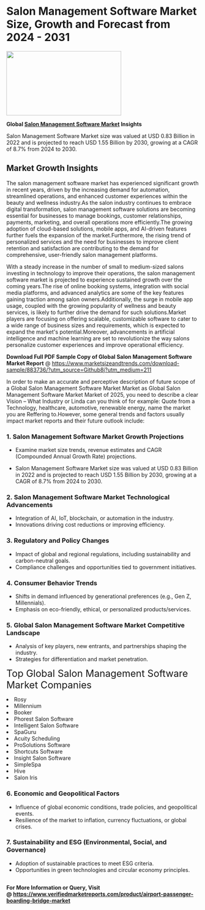 <H1>Salon Management Software Market Size, Growth and Forecast from 2024 - 2031</H1><img class="aligncenter size-medium wp-image-584254" src="https://thirdeyenews.in/wp-content/uploads/2024/09/Global-Market-Research-300x168.jpeg" alt="" width="300" height="168" /><p><strong>Global&nbsp;<a href="https://www.marketsizeandtrends.com/download-sample/883736/?utm_source=Github8j?utm_medium=211">Salon Management Software Market</a> Insights</strong></p><p>Salon Management Software Market size was valued at USD 0.83 Billion in 2022 and is projected to reach USD 1.55 Billion by 2030, growing at a CAGR of 8.7% from 2024 to 2030.</p><p><h2>Market Growth Insights</h2> <p>The salon management software market has experienced significant growth in recent years, driven by the increasing demand for automation, streamlined operations, and enhanced customer experiences within the beauty and wellness industry.As the salon industry continues to embrace digital transformation, salon management software solutions are becoming essential for businesses to manage bookings, customer relationships, payments, marketing, and overall operations more efficiently.The growing adoption of cloud-based solutions, mobile apps, and AI-driven features further fuels the expansion of the market.Furthermore, the rising trend of personalized services and the need for businesses to improve client retention and satisfaction are contributing to the demand for comprehensive, user-friendly salon management platforms.</p> <p>With a steady increase in the number of small to medium-sized salons investing in technology to improve their operations, the salon management software market is projected to experience sustained growth over the coming years.The rise of online booking systems, integration with social media platforms, and advanced analytics are some of the key features gaining traction among salon owners.Additionally, the surge in mobile app usage, coupled with the growing popularity of wellness and beauty services, is likely to further drive the demand for such solutions.Market players are focusing on offering scalable, customizable software to cater to a wide range of business sizes and requirements, which is expected to expand the market's potential.Moreover, advancements in artificial intelligence and machine learning are set to revolutionize the way salons personalize customer experiences and improve operational efficiency.</p> <p><span class=""><strong>Download Full PDF Sample Copy of Global Salon Management Software Market Report</strong> @ <a href="https://www.marketsizeandtrends.com/download-sample/883736/?utm_source=Github8j?utm_medium=211" target="_blank">https://www.marketsizeandtrends.com/download-sample/883736/?utm_source=Github8j?utm_medium=211</a></span></p><p>In order to make an accurate and perceptive description of future scope of a Global&nbsp;Salon Management Software Market Market as Global&nbsp;Salon Management Software Market Market of 2025, you need to describe a clear Vision &ndash; What Industry or Linda can you think of for example: Quote from a Technology, healthcare, automotive, renewable energy, name the market you are Reffering to.However, some general trends and factors usually impact market reports and their future outlook include:</p><h3>1.&nbsp;<strong>Salon Management Software Market Growth Projections</strong></h3><ul><li>Examine market size trends, revenue estimates and CAGR (Compounded Annual Growth Rate) projections.</li><li><p>Salon Management Software Market size was valued at USD 0.83 Billion in 2022 and is projected to reach USD 1.55 Billion by 2030, growing at a CAGR of 8.7% from 2024 to 2030.</p></li></ul><h3>2.&nbsp;<strong>Salon Management Software Market Technological Advancements</strong></h3><ul><li>Integration of AI, IoT, blockchain, or automation in the industry.</li><li>Innovations driving cost reductions or improving efficiency.</li></ul><h3>3.&nbsp;<strong>Regulatory and Policy Changes</strong></h3><ul><li>Impact of global and regional regulations, including sustainability and carbon-neutral goals.</li><li>Compliance challenges and opportunities tied to government initiatives.</li></ul><h3>4.&nbsp;<strong>Consumer Behavior Trends</strong></h3><ul><li>Shifts in demand influenced by generational preferences (e.g., Gen Z, Millennials).</li><li>Emphasis on eco-friendly, ethical, or personalized products/services.</li></ul><h3>5.&nbsp;<strong>Global Salon Management Software Market Competitive Landscape</strong></h3><ul><li>Analysis of key players, new entrants, and partnerships shaping the industry.</li><li>Strategies for differentiation and market penetration.</li></ul><p data-pm-slice="1 1 []"><span style="color: inherit; font-family: inherit; font-size: 25px;">Top Global Salon Management Software Market Companies</span></p><div class="" data-test-id=""><p><li>Rosy</li><li> Millennium</li><li> Booker</li><li> Phorest Salon Software</li><li> Intelligent Salon Software</li><li> SpaGuru</li><li> Acuity Scheduling</li><li> ProSolutions Software</li><li> Shortcuts Software</li><li> Insight Salon Software</li><li> SimpleSpa</li><li> Hive</li><li> Salon Iris</li></p></div><h3>6.&nbsp;<strong>Economic and Geopolitical Factors</strong></h3><ul><li>Influence of global economic conditions, trade policies, and geopolitical events.</li><li>Resilience of the market to inflation, currency fluctuations, or global crises.</li></ul><h3>7.&nbsp;<strong>Sustainability and ESG (Environmental, Social, and Governance)</strong></h3><ul><li>Adoption of sustainable practices to meet ESG criteria.</li><li>Opportunities in green technologies and circular economy principles.</li></ul><h2><strong style="font-size: 14px;">For More Information or Query, Visit @&nbsp;</strong><a style="background-color: #ffffff; font-size: 14px;" href="https://www.marketsizeandtrends.com/report/salon-management-software-market/" target="_blank">https://www.verifiedmarketreports.com/product/airport-passenger-boarding-bridge-market</a></h2>